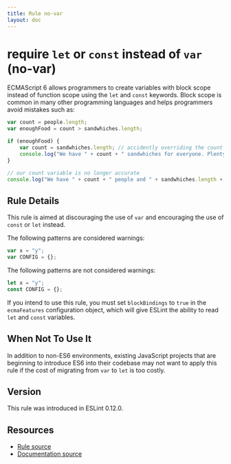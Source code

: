 ```yaml
---
title: Rule no-var
layout: doc
---
```

<!-- Note: No pull requests accepted for this file. See README.md in the root directory for details. -->
# require `let` or `const` instead of `var` (no-var)

ECMAScript 6 allows programmers to create variables with block scope instead of function scope using the `let`
and `const` keywords. Block scope is common in many other programming languages and helps programmers avoid mistakes
such as:

```js
var count = people.length;
var enoughFood = count > sandwhiches.length;

if (enoughFood) {
    var count = sandwhiches.length; // accidently overriding the count variable
    console.log("We have " + count + " sandwhiches for everyone. Plenty for all!");
}

// our count variable is no longer accurate
console.log("We have " + count + " people and " + sandwhiches.length + " sandwhiches!");
```

## Rule Details

This rule is aimed at discouraging the use of `var` and encouraging the use of `const` or `let` instead.

The following patterns are considered warnings:

```js
var x = "y";
var CONFIG = {};
```

The following patterns are not considered warnings:

```js
let x = "y";
const CONFIG = {};
```

If you intend to use this rule, you must set `blockBindings` to `true` in the `ecmaFeatures` configuration object,
which will give ESLint the ability to read `let` and `const` variables.

## When Not To Use It

In addition to non-ES6 environments, existing JavaScript projects that are beginning to introduce ES6 into their
codebase may not want to apply this rule if the cost of migrating from `var` to `let` is too costly.

## Version

This rule was introduced in ESLint 0.12.0.

## Resources

* [Rule source](https://github.com/eslint/eslint/tree/master/lib/rules/no-var.js)
* [Documentation source](https://github.com/eslint/eslint/tree/master/docs/rules/no-var.md)
